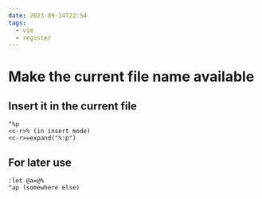 ```yaml
---
date: 2023-09-14T22:54
tags:
  - vim
  - register
---
```


# Make the current file name available

## Insert it in the current file

```
"%p
<c-r>% (in insert mode)
<c-r>=expand("%:p")
```

## For later use

```
:let @a=@%
"ap (somewhere else)
```
